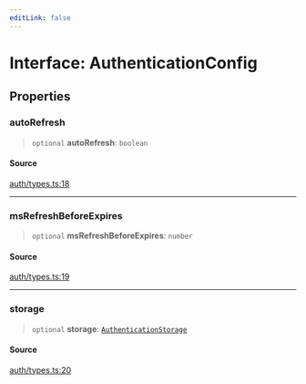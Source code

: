 ```yaml
---
editLink: false
---
```


# Interface: AuthenticationConfig

## Properties

### autoRefresh

> `optional` **autoRefresh**: `boolean`

#### Source

[auth/types.ts:18](https://github.com/directus/directus/blob/7789a6c53/sdk/src/auth/types.ts#L18)

---

### msRefreshBeforeExpires

> `optional` **msRefreshBeforeExpires**: `number`

#### Source

[auth/types.ts:19](https://github.com/directus/directus/blob/7789a6c53/sdk/src/auth/types.ts#L19)

---

### storage

> `optional` **storage**: [`AuthenticationStorage`](interface.AuthenticationStorage.md)

#### Source

[auth/types.ts:20](https://github.com/directus/directus/blob/7789a6c53/sdk/src/auth/types.ts#L20)
